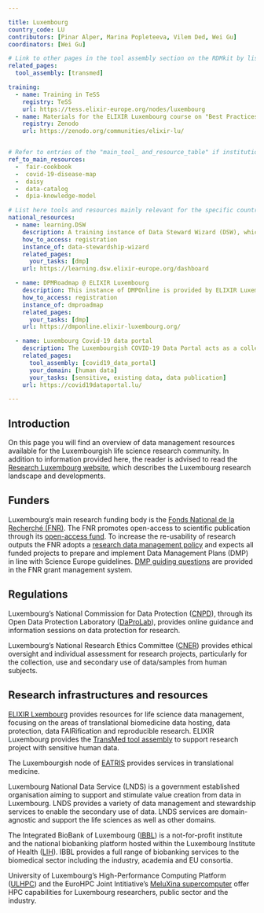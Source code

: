 ```yaml
---

title: Luxembourg
country_code: LU
contributors: [Pinar Alper, Marina Popleteeva, Vilem Ded, Wei Gu]
coordinators: [Wei Gu]

# Link to other pages in the tool assembly section on the RDMkit by listing the page_id 
related_pages:
  tool_assembly: [transmed]

training:
  - name: Training in TeSS
    registry: TeSS
    url: https://tess.elixir-europe.org/nodes/luxembourg
  - name: Materials for the ELIXIR Luxembourg course on "Best Practices in Research Data Management and Stewardship."
    registry: Zenodo
    url: https://zenodo.org/communities/elixir-lu/


# Refer to entries of the "main_tool_ and_resource_table" if institutions, organizations and projects from the country contribute to the development of international tools and resources. 
ref_to_main_resources: 
  -  fair-cookbook
  -  covid-19-disease-map
  -  daisy
  -  data-catalog
  -  dpia-knowledge-model

# List here tools and resources mainly relevant for the specific country
national_resources: 
  - name: learning.DSW 
    description: A training instance of Data Steward Wizard (DSW), which has the FNR and the DPIA templates.
    how_to_access: registration
    instance_of: data-stewardship-wizard
    related_pages:
      your_tasks: [dmp]
    url: https://learning.dsw.elixir-europe.org/dashboard

  - name: DPMRoadmap @ ELIXIR Luxembourg
    description: This instance of DMPOnline is provided by ELIXIR Luxembourg and has FNR template for Data Management Plan (DMP).
    how_to_access: registration
    instance_of: dmproadmap
    related_pages:
      your_tasks: [dmp]
    url: https://dmponline.elixir-luxembourg.org/

  - name: Luxembourg Covid-19 data portal
    description: The Luxembourgish COVID-19 Data Portal acts as a collection of links and provides information to support researchers to utilise Luxembourgish and European infrastructures for data sharing.  
    related_pages:
      tool_assembly: [covid19_data_portal]
      your_domain: [human data]
      your_tasks: [sensitive, existing data, data publication]
    url: https://covid19dataportal.lu/

---
```

<!---All the resources added above will appear on the table at the bottom of the page--->

<!---Following information for the page text--->
<!---Use this template as guidance, all fields are optional. Feel free to modify any section if you think it is necessary--->
<!---If the information is already in another resource, please include the link instead of duplicating information--->
<!---Please focus on resources that are relevant for the whole country for life sciences--->

## Introduction 
<!---General RDM considerations for your country, how to deal with RDM on a national level--->
On this page you will find an overview of data management resources available for the Luxembourgish life science research community. In addition to information provided here, the reader is advised to read the [Research Luxembourg website](https://www.researchluxembourg.org/en/), which describes the Luxembourg research landscape and developments.

## Funders
Luxembourg’s main research funding body is the [Fonds National de la Recherché (FNR)](https://www.fnr.lu/). The FNR promotes open-access to scientific publication through its [open-access fund](https://www.fnr.lu/funding-instruments/open-access-fund/). To increase the re-usability of research outputs the FNR adopts a [research data management policy](https://www.fnr.lu/open-science-new-fnr-policy-on-research-data-management/) and expects all funded projects to prepare and implement Data Management Plans (DMP) in line with Science Europe guidelines. [DMP guiding questions](https://storage.fnr.lu/index.php/s/urQOCMeKlgXexZF) are provided in the FNR grant management system.

## Regulations
<!--- Ethical and legal regulations in the country, committees etc --->

Luxembourg’s National Commission for Data Protection ([CNPD](https://cnpd.public.lu/en.html)), through its Open Data Protection Laboratory ([DaProLab](https://cnpd.public.lu/en/actualites/national/2020/03/dapro-lab-recherche.html)), provides online guidance and information sessions on data protection for research.

Luxembourg’s National Research Ethics Committee ([CNER](https://www.cner.lu/en-gb/Home)) provides ethical oversight and individual assessment for research projects, particularly for the collection, use and secondary use of data/samples from human subjects.

## Research infrastructures and resources 
<!--- e.g. human data, covid-19. Please, only add domain-specific resources that you think don't fit in the table at the bottom--->
[ELIXIR Lxembourg](https://elixir-luxembourg.org) provides resources for life science data management, focusing on the areas of translational biomedicine data hosting, data protection, data FAIRification and reproducible research. ELIXIR Luxembourg provides the [TransMed tool assembly](transmed_assembly) to support research project with sensitive human data.

The Luxembourgish node of [EATRIS](https://eatris.eu/countries/luxembourg/) provides services in translational medicine.

Luxembourg National Data Service (LNDS) is a government established organisation aiming to support and stimulate value creation from data in Luxembourg. LNDS provides a variety of data management and stewardship services to enable the secondary use of data. LNDS services are domain-agnostic and support the life sciences as well as other domains. 

The Integrated BioBank of Luxembourg ([IBBL](https://www.lih.lu/en/translational-medicine/translational-medicine-operations-hub/integrated-biobank-of-luxembourg-ibbl/)) is a not-for-profit institute and the national biobanking platform hosted within the Luxembourg Institute of Health ([LIH](https://www.lih.lu/en/)). IBBL provides a full range of biobanking services to the biomedical sector including the industry, academia and EU consortia.

University of Luxembourg’s High-Performance Computing Platform ([ULHPC](https://hpc.uni.lu)) and the EuroHPC  Joint Intitiative’s [MeluXina supercomputer](https://docs.lxp.lu) offer HPC capabilities for Luxembourg researchers, public sector and the industry. 
